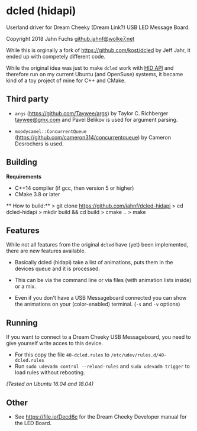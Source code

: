 # dcled (hidapi)
Userland driver for Dream Cheeky (Dream Link?) USB LED Message Board.

Copyright 2018 Jahn Fuchs <github.jahnf@wolke7.net>

While this is orginally a fork of https://github.com/kost/dcled by Jeff Jahr,
it ended up with competely different code.

While the original idea was just to make `dcled` work with
[HID API](http://www.signal11.us/oss/hidapi/) and therefore run on my current
Ubuntu (and OpenSuse) systems, it became kind of a toy project of mine for C++ and CMake.

## Third party

* `args` (https://github.com/Taywee/args) by Taylor C. Richberger <taywee@gmx.com> and
Pavel Belikov is used for argument parsing.

* `moodycamel::ConcurrentQueue` (https://github.com/cameron314/concurrentqueue)
  by Cameron Desrochers is used.

## Building
**Requirements**
* C++14 compiler (if gcc, then version 5 or higher)
* CMake 3.8 or later

** How to build:**
      > git clone https://github.com/jahnf/dcled-hidapi
      > cd dcled-hidapi
      > mkdir build && cd build
      > cmake ..
      > make

## Features

While not all features from the original `dcled` have (yet) been implemented,
there are new features available.

* Basically dcled (hidapi) take a list of animations,
  puts them in the devices queue and it is processed.

* This can be via the command line or via files (with animation lists inside) or a mix.

* Even if you don't have a USB Messageboard connected you can show the animations
  on your (color-enabled) terminal. (`-s` and `-v` options)

## Running

If you want to connect to a Dream Cheeky USB Messageboard,
you need to give yourself write acces to this device.

* For this copy the file `40-dcled.rules` to  `/etc/udev/rules.d/40-dcled.rules`
* Run `sudo udevadm control --reload-rules`
  and `sudo udevadm trigger` to load rules without rebooting.

*(Tested on Ubuntu 16.04 and 18.04)*

## Other

* See https://file.io/Decd6c for the Dream Cheeky Developer manual for the LED Board.
